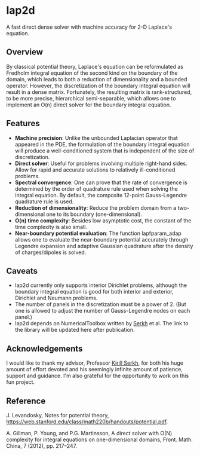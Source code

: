 # lap2d
A fast direct dense solver with machine accuracy for 2-D Laplace's equation.

## Overview
By classical potential theory, Laplace's equation can be reformulated as Fredholm integral equation of the second kind on the boundary of the domain, which leads to both a reduction of dimensionality and a bounded operator. However, the discretization of the boundary integral equation will result in a dense matrix. Fortunately, the resulting matrix is rank-structured, to be more precise, hierarchical semi-separable, which allows one to implement an O(n) direct solver for the boundary integral equation.

## Features
* **Machine precision**: Unlike the unbounded Laplacian operator that appeared in the PDE, the formulation of the boundary integral equation will produce a well-conditioned system that is independent of the size of discretization.
* **Direct solver**: Useful for problems involving multiple right-hand sides. Allow for rapid and accurate solutions to relatively ill-conditioned problems.
* **Spectral convergence**: One can prove that the rate of convergence is determined by the order of quadrature rule used when solving the integral equation. By default, the composite 12-point Gauss-Legendre quadrature rule is used.
* **Reduction of dimensionality**: Reduce the problem domain from a two-dimensional one to its boundary (one-dimensional).
* **O(n) time complexity**: Besides low asymptotic cost, the constant of the time complexity is also small.
* **Near-boundary potential evaluation**: The function lapfparam_adap allows one to evaluate the near-boundary potential accurately through Legendre expansion and adaptive Gaussian quadrature after the density of charges/dipoles is solved.

## Caveats
* lap2d currently only supports interior Dirichlet problems, although the boundary integral equation is good for both interior and exterior, Dirichlet and Neumann problems.
* The number of panels in the discretization must be a power of 2. (But one is allowed to adjust the number of Gauss-Legendre nodes on each panel.)
* lap2d depends on NumericalToolbox written by [Serkh](http://www.math.toronto.edu/~kserkh/) et al. The link to the library will be updated here after publication.

## Acknowledgements
I would like to thank my advisor, Professor [Kirill Serkh](http://www.math.toronto.edu/~kserkh/), for both his huge amount of effort devoted and his seemingly infinite amount of patience, support and guidance. I'm also grateful for the opportunity to work on this fun project.

## Reference
J. Levandosky, Notes for potential theory, https://web.stanford.edu/class/math220b/handouts/potential.pdf.

A. Gillman, P. Young, and P.G. Martinsson, A direct solver with O(N) complexity for integral equations on one-dimensional domains, Front. Math. China, 7 (2012), pp. 217–247.
